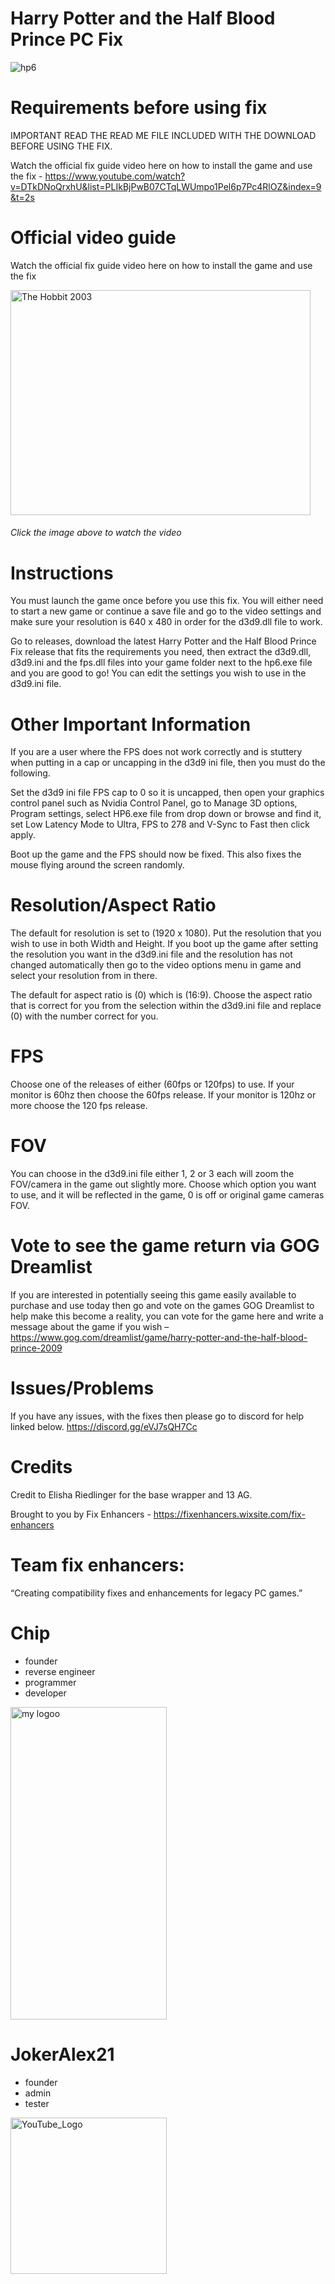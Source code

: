 # Harry Potter and the Half Blood Prince PC Fix

![hp6](https://github.com/user-attachments/assets/dd46f405-0756-4e61-a4dd-d27e04667185)

# Requirements before using fix
IMPORTANT READ THE READ ME FILE INCLUDED WITH THE DOWNLOAD BEFORE USING THE FIX.

Watch the official fix guide video here on how to install the game and use the fix - https://www.youtube.com/watch?v=DTkDNoQrxhU&list=PLIkBjPwB07CTqLWUmpo1Pel6p7Pc4RlOZ&index=9&t=2s 

# Official video guide

Watch the official fix guide video here on how to install the game and use the fix

<a href="https://www.youtube.com/watch?v=DTkDNoQrxhU&list=PLIkBjPwB07CTqLWUmpo1Pel6p7Pc4RlOZ&index=9&t=2s">
  <img src="https://github.com/user-attachments/assets/49e76762-c0d6-42c0-a87d-1283669fef0b" alt="The Hobbit 2003" width="480" height="360">
</a><br>

###### <i>Click the image above to watch the video</i>

# Instructions
You must launch the game once before you use this fix. You will either need to start a new game or continue a save file and go to the video settings and make sure your resolution is 640 x 480 in order for the d3d9.dll file to work.

Go to releases, download the latest Harry Potter and the Half Blood Prince Fix release that fits the requirements you need, then extract the d3d9.dll, d3d9.ini and the fps.dll files into your game folder next to the hp6.exe file and you are good to go! You can edit the settings you wish to use in the d3d9.ini file.

# Other Important Information
If you are a user where the FPS does not work correctly and is stuttery when putting in a cap or uncapping in the d3d9 ini file, then you must do the following.

Set the d3d9 ini file FPS cap to 0 so it is uncapped, then open your graphics control panel such as Nvidia Control Panel, go to Manage 3D options, Program settings, select HP6.exe file from drop down or browse and find it, set Low Latency Mode to Ultra, FPS to 278 and V-Sync to Fast then click apply.

Boot up the game and the FPS should now be fixed. This also fixes the mouse flying around the screen randomly.

# Resolution/Aspect Ratio
The default for resolution is set to (1920 x 1080). Put the resolution that you wish to use in both Width and Height. If you boot up the game after setting the resolution you want in the d3d9.ini file and the resolution has not changed automatically then go to the video options menu in game and select your resolution from in there.

The default for aspect ratio is (0) which is (16:9). Choose the aspect ratio that is correct for you from the selection within the d3d9.ini file and replace (0) with the number correct for you.

# FPS
Choose one of the releases of either (60fps or 120fps) to use. If your monitor is 60hz then choose the 60fps release. If your monitor is 120hz or more choose the 120 fps release.

# FOV
You can choose in the d3d9.ini file either 1, 2 or 3 each will zoom the FOV/camera in the game out slightly more. Choose which option you want to use, and it will be reflected in the game, 0 is off or original game cameras FOV.

# Vote to see the game return via GOG Dreamlist
If you are interested in potentially seeing this game easily available to purchase and use today then go and vote on the games GOG Dreamlist to help make this become a reality, you can vote for the game here and write a message about the game if you wish – https://www.gog.com/dreamlist/game/harry-potter-and-the-half-blood-prince-2009

# Issues/Problems
If you have any issues, with the fixes then please go to discord for help linked below. https://discord.gg/eVJ7sQH7Cc

# Credits
Credit to Elisha Riedlinger for the base wrapper and 13 AG.

Brought to you by Fix Enhancers - https://fixenhancers.wixsite.com/fix-enhancers

# Team fix enhancers:
“Creating compatibility fixes and enhancements for legacy PC games.”

# Chip
- founder
- reverse engineer
- programmer
- developer
  
<img width="250" height="500" alt="my logoo" src="https://github.com/user-attachments/assets/9bb13d3f-0734-4f1d-b68f-14114b13744a" />


# JokerAlex21 
- founder
- admin
- tester 

<img width="250" height="250" alt="YouTube_Logo" src="https://github.com/user-attachments/assets/5c7204ca-4bca-4673-8117-965732e7ee6d" />
